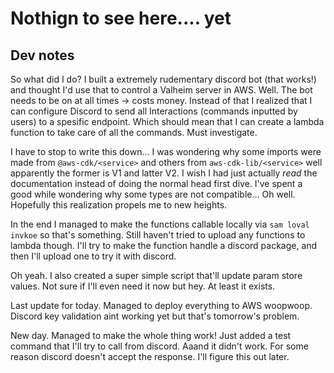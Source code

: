 # Nothign to see here.... yet

## Dev notes

So what did I do?
I built a extremely rudementary discord bot (that works!) and thought I'd use that to control a Valheim server in AWS.
Well. The bot needs to be on at all times -> costs money. Instead of that I realized that I can configure Discord to
send all Interactions (commands inputted by users) to a spesific endpoint. Which should mean that I can create a lambda
function to take care of all the commands. Must investigate.

I have to stop to write this down... I was wondering why some imports were made from `@aws-cdk/<service>` and
others from `aws-cdk-lib/<service>` well apparently the former is V1 and latter V2. I wish I had just actually
_read_ the documentation instead of doing the normal head first dive. I've spent a good while wondering why some types
are not compatible... Oh well. Hopefully this realization propels me to new heights.

In the end I managed to make the functions callable locally via `sam loval invkoe` so that's something. Still haven't
tried to upload any functions to lambda though. I'll try to make the function handle a discord package, and
then I'll upload one to try it with discord.

Oh yeah. I also created a super simple script that'll update param store values. Not sure if I'll even need it now but
hey. At least it exists.

Last update for today. Managed to deploy everything to AWS woopwoop. Discord key validation aint working yet but that's
tomorrow's problem.

New day. Managed to make the whole thing work! Just added a test command that I'll try to call from discord.
Aaand it didn't work. For some reason discord doesn't accept the response. I'll figure this out later.